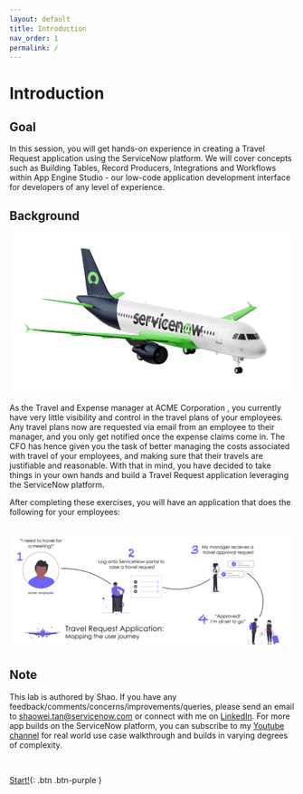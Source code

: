 ```yaml
---
layout: default
title: Introduction
nav_order: 1
permalink: /
---
```


# Introduction

## Goal

In this session, you will get hands-on experience in creating a Travel Request application using the ServiceNow platform. We will cover concepts such as Building Tables, Record Producers, Integrations and Workflows within App Engine Studio - our low-code application development interface for developers of any level of experience.

## Background

![relative](docs/images/nowairline.png)

As the Travel and Expense manager at ACME Corporation , you currently have very little visibility and control in the travel plans of your employees. Any travel plans now are requested via email from an employee to their manager, and you only get notified once the expense claims come in. The CFO has hence given you the task of better managing the costs associated with travel of your employees, and making sure that their travels are justifiable and reasonable. With that in mind, you have decided to take things in your own hands and build a Travel Request application leveraging the ServiceNow platform.

After completing these exercises, you will have an application that does the following for your employees:
<br>
<br>

![relative](docs/images/Userjourney.png)

## Note

This lab is authored by Shao. If you have any feedback/comments/concerns/improvements/queries, please send an email to shaowei.tan@servicenow.com or connect with me on  [LinkedIn](https://www.linkedin.com/in/tanshaowei/). For more app builds on the ServiceNow platform, you can subscribe to my [Youtube channel](https://www.youtube.com/channel/UCfJQzRGHUoQfpbqCv94755g) for real world use case walkthrough and builds in varying degrees of complexity.

<br>

[Start!][Exercise1]{: .btn .btn-purple }

[OldTravelRequestLabLink]: https://shaoservicenow.github.io/travelrequest
[TravelRequestLabHome]: https://creatorworkflowsnow.github.io/travelrequest

[Exercise1]: https://creatorworkflowsnow.github.io/travelrequest/Exercise%201.html
[Exercise2]: https://creatorworkflowsnow.github.io/travelrequest/Exercise%202.html
[Exercise3]: https://creatorworkflowsnow.github.io/travelrequest/Exercise%203.html
[Exercise4]: https://creatorworkflowsnow.github.io/travelrequest/Exercise%204.html
[Exercise5]: https://creatorworkflowsnow.github.io/travelrequest/Exercise%205%20(Bonus).html
[Exercise6]: https://creatorworkflowsnow.github.io/travelrequest/Exercise%206%20(Bonus).html
[Exercise7]: https://creatorworkflowsnow.github.io/travelrequest/Exercise%207%20(Bonus)%20Chatbot.html
